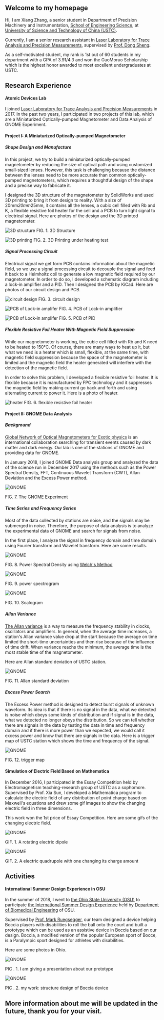 ## Welcome to my homepage

Hi, I am Xiang Zhang, a senior student in Department of Precision Machinery and Instrumentation, [School of Engineering Science](https://http://en.ses.ustc.edu.cn/), at [University of Science and Technology of China (USTC)](https://www.ustc.edu.cn/).

Currently, I am a senior research assistant in [Laser Laboratory for Trace Analysis and Precision Measurements](http://atta.ustc.edu.cn/en-us/index.html), supervised by [Prof. Dong Sheng](http://atta.ustc.edu.cn/en-us/members/faculty/dsheng.html).

As a self-motivated student, my rank is 1st out of 60 students in my department with a GPA of 3.91/4.3 and won the GuoMoruo Scholarship which is the highest honor awarded to most excellent undergraduates at USTC.

## Research Experience

#### Atomic Devices Lab

I joined [Laser Laboratory for Trace Analysis and Precision Measurements](http://atta.ustc.edu.cn/en-us/index.html) in 2017. In the past two years, I participated in two projects of this lab, which are a Miniaturized Optically-pumped Magnetometer and Data Analysis of GNOME Experiment.

#### Project I: A Miniaturized Optically-pumped Magnetometer

##### Shape Design and Manufacture

In this project, we try to build a miniaturized optically-pumped magnetometer by reducing the size of optical path and using customized small-sized lenses. However, this task is challenging because the distance between the lenses need to be more accurate than common optically-pumped magnetometers, which requires a thoughtful design of the shape and a precise way to fabricate it.

I designed the 3D structure of the magnetometer by SolidWorks and used 3D printing to bring it from design to reality. With a size of 20mm*20mm*25mm, it contains all the lenses, a cubic cell filled with Rb and K, a flexible resistive foil heater for the cell and a PCB to turn light signal to electrical signal. Here are photos of the design and the 3D printed magnetometer.

![3D structure](http://m.qpic.cn/psb?/V12VczHP0k2BU4/sBDzNjTV6e8x.AGWyEa28NHl9hTR3orW7NpZ87.hIOA!/b/dDcBAAAAAAAA&bo=wwTLAgAAAAARFy4!&rf=viewer_4) 
FIG. 1. 3D Structure

![3D printing](http://m.qpic.cn/psb?/V12VczHP0k2BU4/ydZnNYSX2xt4FD4D2gnwqQaCwuHjmk4G17jvNz7R5dU!/b/dFQBAAAAAAAA&bo=oAU4BAAAAAARB6k!&rf=viewer_4)
FIG. 2. 3D Printing under heating test

##### Signal Processing Circuit

Electrical signal we get form PCB contains information about the magnetic field, so we use a signal processing circuit to decouple the signal and feed it back to a Helmholtz coil to generate a low magnetic field required by our magnetometer.  In order to do so, I developed a schematic diagram including a lock-in amplifier and a PID. Then I designed the PCB by KiCad. Here are photos of our circuit design and PCB.

![circuit design](http://m.qpic.cn/psb?/V12VczHP0k2BU4/hwKczpLzAx4FMGyZAdZVC1jP5LNxIAy0KBPc7aaTHSI!/b/dDcBAAAAAAAA&bo=OgPIAAAAAAADF8M!&rf=viewer_4)
FIG. 3. circuit design

![PCB of Lock-in amplifer](http://m.qpic.cn/psb?/V12VczHP0k2BU4/Vmw.6kdj.p1tcCOmPSHnY6Ki1e.otwGnP40fXccrw2I!/b/dFMBAAAAAAAA&bo=OQKrAQAAAAARF7E!&rf=viewer_4)
FIG. 4. PCB of Lock-in amplifier

![PCB of Lock-in amplifer](http://m.qpic.cn/psb?/V12VczHP0k2BU4/F1hScvA69*UJj5ngUfQeXTmEpL2Y0rOebv4nBh5xiMo!/b/dFIBAAAAAAAA&bo=NQKrAQAAAAARF70!&rf=viewer_4)
FIG. 5. PCB of PID

##### Flexible Resistive Foil Heater With Magnetic Field Suppression

While our magnetometer is working, the cubic cell filled with Rb and K need to be heated to 150°C. Of course, there are many ways to heat up it, but what we need is a heater which is small, flexible, at the same time, with magnetic field suppression because the space of the magnetometer is limited and the magnetic field the heater generated will interfere with the detection of the magnetic field. 

In order to solve this problem, I developed a flexible resistive foil heater. It is flexible because it is manufactured by FPC technology and it suppresses the magnetic field by making current go back and forth and using alternating current to power it. Here is a photo of heater.

![heater](http://m.qpic.cn/psb?/V12VczHP0k2BU4/NmoLPb97dNuOhHRVxeFN6mXXUcSuxo83BWN*mWVcdVA!/b/dAgBAAAAAAAA&bo=aQLHAgAAAAADR8w!&rf=viewer_4)
FIG. 6. flexible resistive foil heater

#### Project II: GNOME Data Analysis

##### Background
[Global Network of Optical Magnetometers for Exotic physics](https://budker.uni-mainz.de/gnome/) is an international collaboration searching for transient events caused by dark matter and dark energy. Our lab is one of the stations of GNOME and providing data for GNOME. 

 In January 2018, I joined GNOME Data analysis group and analyzed the data of the science run in December 2017 using the methods such as the Power Spectral Density, FFT, Continuous Wavelet Transform (CWT), Allan Deviation and the Excess Power method.

![GNOME](http://m.qpic.cn/psb?/V12VczHP0k2BU4/anWqaCLeBxf7PR*49VD5lka5ZM8en91GkgcRLY2uyz0!/b/dFYBAAAAAAAA&bo=YQQwAwAAAAADN0Q!&rf=viewer_4)

FIG. 7. The GNOME Experiment

##### Time Series and Frequency Series

Most of the data collected by stations are noise, and the signals may be submerged in noise. Therefore, the purpose of data analysis is to analyze the experimental data of GNOME and search for signals from noise. 

In the first place, I analyze the signal in frequency domain and time domain using Fourier transform and Wavelet transform. Here are some results.

![GNOME](http://m.qpic.cn/psb?/V12VczHP0k2BU4/5XXUsH5b9nTtEGi5vfRbRU*ZyHtjV3D.j531eVTqPQQ!/b/dFIBAAAAAAAA&bo=sAS8AgAAAAADFzg!&rf=viewer_4)

FIG. 8. Power Spectral Density using [Welch's Method](https://docs.scipy.org/doc/scipy/reference/generated/scipy.signal.welch.html#scipy.signal.welch)

![GNOME](http://m.qpic.cn/psb?/V12VczHP0k2BU4/IBDU.XVQXYWOztuY631RdXu0ueGaJ8lzo2CpDsnUpWE!/b/dFMBAAAAAAAA&bo=sAS8AgAAAAADV3g!&rf=viewer_4)

FIG. 9. power spectrogram

![GNOME](http://m.qpic.cn/psb?/V12VczHP0k2BU4/drHtnkN96.N7fp8vDmXJA5u*05HZwpnbZ0nH*eMhJU4!/b/dFIBAAAAAAAA&bo=sASEAwAAAAADJzE!&rf=viewer_4)

FIG. 10. Scalogram

##### Allan Variance

[The Allan variance](https://en.wikipedia.org/wiki/Allan_variance) is a way to measure the frequency stability in clocks, oscillators and amplifiers. In general, when the average time increases, a station's Allan variance value drop at the start because the average on time limited the short-time uncertainties and then rise because of the influence of time drift. When variance reachs the minimum, the average time is the most stable time of the magnetometer.

 Here are Allan standard deviation of USTC station.

![GNOME](http://m.qpic.cn/psb?/V12VczHP0k2BU4/VM7ymi0vl3ET1qnesyjD11KthdLlQvXdjGsO9k9KrZ8!/b/dDQBAAAAAAAA&bo=gAfDAwAAAAARF2c!&rf=viewer_4)

FIG. 11.  Allan standard deviation

##### Excess Power Search

The Excess Power method is designed to detect burst signals of unknown waveform. Its idea is that if there is no signal in the data, what we detected is noise which obeys some kinds of distribution and if signal is in the data, what we detected no longer obeys the distribution. So we can tell whether there are signals in the data by testing the data in time and frequency domain and if there is more power than we expected, we would call it excess power and know that there are signals in the data. Here is a trigger map of USTC station which shows the time and frequency of the signal.

![GNOME](http://m.qpic.cn/psb?/V12VczHP0k2BU4/EuZbQKzQDxXc.poCzmESdQ9hnJvIad0mwAaTpZKb0*w!/b/dFQBAAAAAAAA&bo=cAg4BAAAAAADN1Y!&rf=viewer_4)

FIG. 12.  trigger map

#### Simulation of Electric Field Based on Mathematica

In December 2016, I participated in the Essay Competition held by  Electromagnetism teaching-research group of USTC as a sophomore.  Supervised by Prof. Xia Sun, I developed a Mathematica program to calculate the electric field of any distribution of point charge based on Maxwell's equations and drew some gif images to show the changing electric field in three dimensions.

This work won the 1st price of Essay Competition. Here are some gifs of the changing electric field.

![GNOME](http://m.qpic.cn/psb?/V12VczHP0k2BU4/Z.01d2ezebJVA.f2AeKSlFwR2AdWmeXLmwM*Wu7I7dI!/b/dDQBAAAAAAAA&bo=aAFoAQAAAAACl7M!&rf=viewer_4)

GIF. 1.  A rotating electric dipole

![GNOME](http://m.qpic.cn/psb?/V12VczHP0k2BU4/JagV*erEppDd8AvbL3NmGxtH6zVNY*HaMMEFZKRO80U!/b/dFMBAAAAAAAA&bo=aAGaAQAAAAACZ7E!&rf=viewer_4)

GIF. 2.  A  electric quadrupole with one changing its charge amount

## Activities

#### International Summer Design Experience in OSU

In the summer of 2018, I went to [the Ohio State University (OSU)](https://www.osu.edu/) to participate [the International Summer Design Experience](https://bme.osu.edu/bme-summer-design-experience) held by [Department of Biomedical Engineering](https://bme.osu.edu/) of OSU. 

Supervised by [Prof.  Mark Ruegsegger](https://bme.osu.edu/people/ruegsegger.1), our team designed a device helping Boccia players with disabilities to roll the ball onto the court and built a prototype which can be used as an assistive device in Boccia based on our design.  Boccia, a modified version of the popular European sport of Bocce, is a Paralympic sport designed for athletes with disabilities. 

Here are some photos in Ohio.

![GNOME](http://m.qpic.cn/psb?/V12VczHP0k2BU4/IY5xqbS*2L8SRuBcNR.cGJXkkbFruqjXP.uuotJuY5M!/b/dDYBAAAAAAAA&bo=ogU6BKIFOgQDWXw!&rf=viewer_4)

PIC . 1.  I am giving a presentation about our prototype

![GNOME](http://m.qpic.cn/psb?/V12VczHP0k2BU4/Ara3DKVPLZZ6NqAMDQW8BforRNHb1EsWBd*Qiczed2U!/b/dDEBAAAAAAAA&bo=ogU6BKIFOgQDCSw!&rf=viewer_4)

PIC . 2.  my work: structure design of Boccia device

## More information about me will be updated in the future, thank you for your visit.
